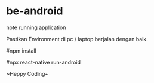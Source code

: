 # be-android

note running application

Pastikan Environment di pc / laptop berjalan dengan baik.

#npm install

#npx react-native run-android


~Heppy Coding~

